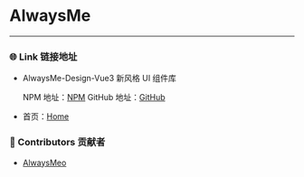 # AlwaysMe

---

### 🌐 Link 链接地址
-   AlwaysMe-Design-Vue3 新风格 UI 组件库

    NPM 地址：[NPM](https://www.npmjs.com/package/@alwaysme/design-vue3)  GitHub 地址：[GitHub](https://github.com/Alwaysmeo/alwaysme-design-vue3)

-   首页：[Home](https://www.alwaysme.org)

###  📌 Contributors 贡献者

-   [AlwaysMeo](https://github.com/Alwaysmeo)
